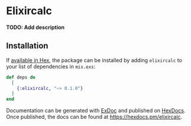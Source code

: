 # Elixircalc

**TODO: Add description**

## Installation

If [available in Hex](https://hex.pm/docs/publish), the package can be installed
by adding `elixircalc` to your list of dependencies in `mix.exs`:

```elixir
def deps do
  [
    {:elixircalc, "~> 0.1.0"}
  ]
end
```

Documentation can be generated with [ExDoc](https://github.com/elixir-lang/ex_doc)
and published on [HexDocs](https://hexdocs.pm). Once published, the docs can
be found at <https://hexdocs.pm/elixircalc>.

